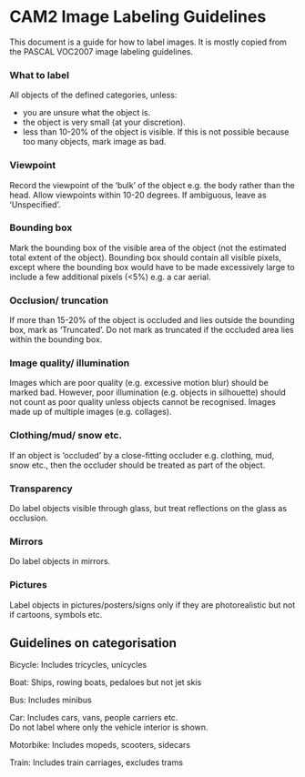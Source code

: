 # CAM2 Image Labeling Guidelines
 This document is a guide for how to label images.  It is mostly copied from the PASCAL VOC2007 image labeling guidelines.  
 
### What to label
All objects of the defined categories, unless:
- you are unsure what the object is.
- the object is very small (at your discretion).
- less than 10-20% of the object is visible.
If this is not possible because too many objects, mark image as bad.

### Viewpoint
Record the viewpoint of the ‘bulk’ of the object e.g. the body rather than the head.  Allow viewpoints within 10-20 degrees.
If ambiguous, leave as ‘Unspecified’.

### Bounding box
Mark the bounding box of the visible area of the object (not the estimated total extent of the object).
Bounding box should contain all visible pixels, except where the bounding box would have to be made excessively large to include a few additional pixels (<5%) e.g. a car aerial.
### Occlusion/ truncation
If more than 15-20% of the object is occluded and lies outside the bounding box, mark as ‘Truncated’.
Do not mark as truncated if the occluded area lies within the bounding box.
### Image quality/ illumination
Images which are poor quality (e.g. excessive motion blur) should be marked bad.  However, poor illumination (e.g. objects in silhouette) should not count as poor quality unless objects cannot be recognised.
Images made up of multiple images (e.g. collages).
### Clothing/mud/ snow etc.
If an object is ‘occluded’ by a close-fitting occluder e.g. clothing, mud, snow etc., then the occluder should be treated as part of the object.
### Transparency
Do label objects visible through glass, but treat reflections on the glass as occlusion.
### Mirrors
Do label objects in mirrors.
### Pictures
Label objects in pictures/posters/signs only if they are photorealistic but not if cartoons, symbols etc.


## Guidelines on categorisation
Bicycle:
   Includes tricycles, unicycles

Boat:
   Ships, rowing boats, pedaloes but not jet skis

Bus:
   Includes minibus

Car:
   Includes cars, vans, people carriers etc.  
   Do not label where only the vehicle interior is shown.

Motorbike:
   Includes mopeds, scooters, sidecars

Train:
   Includes train carriages, excludes trams